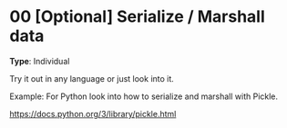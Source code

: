 # 00 [Optional] Serialize / Marshall data

**Type**: Individual

Try it out in any language or just look into it.

Example: For Python look into how to serialize and marshall with Pickle.

https://docs.python.org/3/library/pickle.html